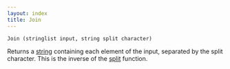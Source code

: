 ```yaml
---
layout: index
title: Join
---
```


    Join (stringlist input, string split character)

Returns a [string](../../types/string.html) containing each element of the input, separated by the split character. This is the inverse of the [split](split.html) function.
